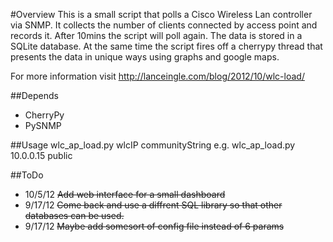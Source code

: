 #Overview
This is a small script that polls a Cisco Wireless Lan controller via SNMP. It collects the number of clients connected by access point and records it. After 10mins the script will poll again. The data is stored in a SQLite database. At the same time the script fires off a cherrypy thread that presents the data in unique ways using graphs and google maps.

For more information visit <http://lanceingle.com/blog/2012/10/wlc-load/>

##Depends
- CherryPy
- PySNMP

##Usage
     wlc_ap_load.py wlcIP communityString
e.g. wlc_ap_load.py 10.0.0.15 public

##ToDo

- 10/5/12 ~~Add web interface for a small dashboard~~
- 9/17/12 ~~Come back and use a diffrent SQL library so that other databases can be used.~~
- 9/17/12 ~~Maybe add somesort of config file instead of 6 params~~